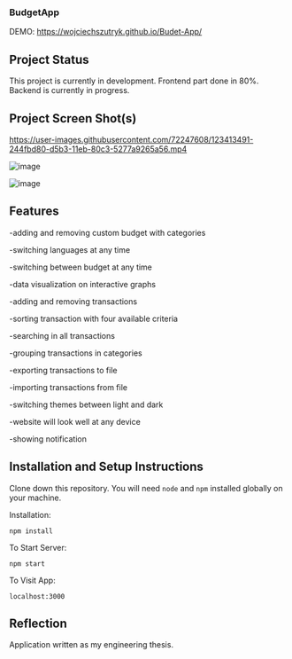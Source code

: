 ### BudgetApp

DEMO: https://wojciechszutryk.github.io/Budet-App/

## Project Status

This project is currently in development. Frontend part done in 80%. Backend is currently in progress.

## Project Screen Shot(s)

https://user-images.githubusercontent.com/72247608/123413491-244fbd80-d5b3-11eb-80c3-5277a9265a56.mp4

![image](https://user-images.githubusercontent.com/72247608/123413740-65e06880-d5b3-11eb-8d00-ca7e81daf899.png)

![image](https://user-images.githubusercontent.com/72247608/123414028-acce5e00-d5b3-11eb-917d-491d7dd8a48f.png)

## Features

-adding and removing custom budget with categories

-switching languages at any time

-switching between budget at any time

-data visualization on interactive graphs

-adding and removing transactions

-sorting transaction with four available criteria

-searching in all transactions

-grouping transactions in categories

-exporting transactions to file

-importing transactions from file

-switching themes between light and dark

-website will look well at any device

-showing notification


## Installation and Setup Instructions

Clone down this repository. You will need `node` and `npm` installed globally on your machine.  

Installation:

`npm install`  

To Start Server:

`npm start`  

To Visit App:

`localhost:3000`  

## Reflection

Application written as my engineering thesis.
